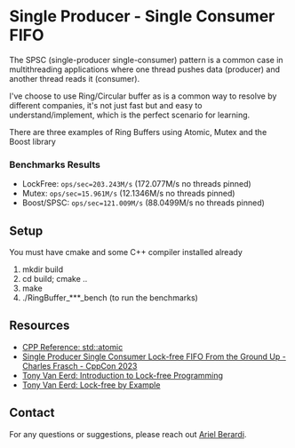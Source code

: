 # Single Producer - Single Consumer FIFO

The SPSC (single-producer single-consumer) pattern is a common case in multithreading applications
where one thread pushes data (producer) and another thread reads it (consumer).

I've choose to use Ring/Circular buffer as is a common way to resolve by different companies,
it's not just fast but and easy to understand/implement, which is the perfect scenario for learning. 

There are three examples of Ring Buffers using Atomic, Mutex and the Boost library

### Benchmarks Results

* LockFree: `ops/sec=203.243M/s` (172.077M/s no threads pinned)
* Mutex: `ops/sec=15.961M/s` (12.1346M/s no threads pinned)  
* Boost/SPSC: `ops/sec=121.009M/s` (88.0499M/s no threads pinned)

## Setup

You must have cmake and some C++ compiler installed already

1) mkdir build
2) cd build; cmake ..
3) make
4) ./RingBuffer_***_bench (to run the benchmarks)

## Resources
- [CPP Reference: std::atomic](https://en.cppreference.com/w/cpp/atomic/atomic)
- [Single Producer Single Consumer Lock-free FIFO From the Ground Up - Charles Frasch - CppCon 2023
](https://www.youtube.com/watch?v=K3P_Lmq6pw0)
- [Tony Van Eerd: Introduction to Lock-free Programming](https://www.youtube.com/watch?v=RWCadBJ6wTk)
- [Tony Van Eerd: Lock-free by Example](https://www.youtube.com/watch?v=kH59-vLMNys)

## Contact

For any questions or suggestions, please reach out [Ariel Berardi](https://www.linkedin.com/in/aberardi95/).
